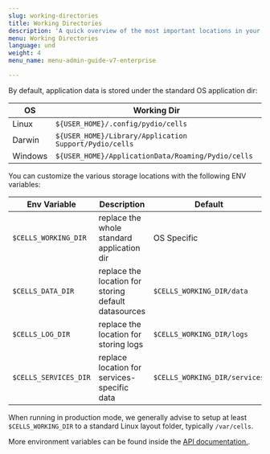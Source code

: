 ```yaml
---
slug: working-directories
title: Working Directories
description: 'A quick overview of the most important locations in your server file system that are used by Cells and how to customise them. '
menu: Working Directories
language: und
weight: 4
menu_name: menu-admin-guide-v7-enterprise

---
```

By default, application data is stored under the standard OS application dir:

| OS | Working Dir|
|---|---|
|Linux| `${USER_HOME}/.config/pydio/cells`|
| Darwin| `${USER_HOME}/Library/Application Support/Pydio/cells`|
| Windows| `${USER_HOME}/ApplicationData/Roaming/Pydio/cells`|

You can customize the various storage locations with the following ENV variables:

| Env Variable | Description | Default |
|---|---|---|
|`$CELLS_WORKING_DIR`| replace the whole standard application dir| OS Specific|
|`$CELLS_DATA_DIR`| replace the location for storing default datasources | `$CELLS_WORKING_DIR/data`|
| `$CELLS_LOG_DIR`| replace the location for storing logs | `$CELLS_WORKING_DIR/logs`|
| `$CELLS_SERVICES_DIR`| replace location for services-specific data |`$CELLS_WORKING_DIR/services`|

When running in production mode, we generally advise to setup at least `$CELLS_WORKING_DIR` to a standard Linux layout folder, typically `/var/cells`.

More environment variables can be found inside the [API documentation.](./developer-guide/cells-start).
